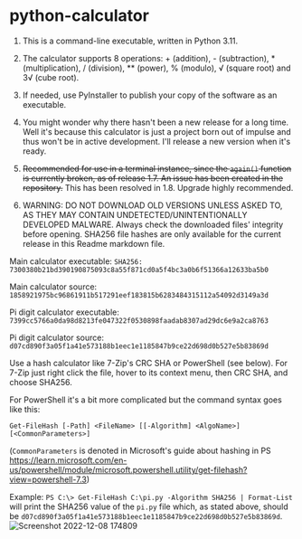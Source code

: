# python-calculator

1. This is a command-line executable, written in Python 3.11.

2. The calculator supports 8 operations: + (addition), - (subtraction), * (multiplication), / (division), ** (power), % (modulo), √ (square root) and 3√ (cube root).

3. If needed, use PyInstaller to publish your copy of the software as an executable.

4. You might wonder why there hasn't been a new release for a long time. Well it's because this calculator is just a project born out of impulse and thus won't be in active development. I'll release a new version when it's ready.

5. ~~Recommended for use in a terminal instance, since the `again()` function is currently broken, as of release 1.7. An issue has been created in the repository.~~ This has been resolved in 1.8. Upgrade highly recommended.

6. WARNING: DO NOT DOWNLOAD OLD VERSIONS UNLESS ASKED TO, AS THEY MAY CONTAIN UNDETECTED/UNINTENTIONALLY DEVELOPED MALWARE. Always check the downloaded files' integrity before opening. SHA256 file hashes are only available for the current release in this Readme markdown file.

Main calculator executable: `SHA256: 7300380b21bd390190875093c8a55f871cd0a5f4bc3a0b6f51366a12633ba5b0`

Main calculator source: `1858921975bc96861911b517291eef183815b6283484315112a54092d3149a3d`

Pi digit calculator executable: `7399cc5766a0da98d8213fe047322f0530898faadab8307ad29dc6e9a2ca8763`

Pi digit calculator source: `d07cd890f3a05f1a41e573188b1eec1e1185847b9ce22d698d0b527e5b83869d`

Use a hash calculator like 7-Zip's CRC SHA or PowerShell (see below). For 7-Zip just right click the file, hover to its context menu, then CRC SHA, and choose SHA256.

For PowerShell it's a bit more complicated but the command syntax goes like this:

`Get-FileHash [-Path] <FileName> [[-Algorithm] <AlgoName>] [<CommonParameters>]`

(`CommonParameters` is denoted in Microsoft's guide about hashing in PS https://learn.microsoft.com/en-us/powershell/module/microsoft.powershell.utility/get-filehash?view=powershell-7.3)

Example: `PS C:\> Get-FileHash C:\pi.py -Algorithm SHA256 | Format-List` will print the SHA256 value of the `pi.py` file which, as stated above, should be `d07cd890f3a05f1a41e573188b1eec1e1185847b9ce22d698d0b527e5b83869d`.
![Screenshot 2022-12-08 174809](https://user-images.githubusercontent.com/70247964/206427757-a2589044-d667-46c3-90d0-243cca3917af.png)
